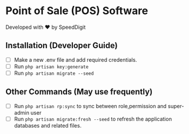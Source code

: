 # Point of Sale (POS) Software

Developed with ❤ by SpeedDigit

## Installation (Developer Guide)

- [ ] Make a new .env file and add required credentials.
- [ ] Run `php artisan key:generate`
- [ ] Run `php artisan migrate --seed`

## Other Commands (May use frequently)

- [ ] Run `php artisan rp:sync` to sync between role,permission and super-admin user
- [ ] Run `php artisan migrate:fresh --seed` to refresh the application databases and related files.
